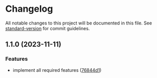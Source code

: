 # Changelog

All notable changes to this project will be documented in this file. See [standard-version](https://github.com/conventional-changelog/standard-version) for commit guidelines.

## 1.1.0 (2023-11-11)


### Features

* implement all required features ([76844d1](https://github.com/dmytroivanchuk/odin-etch-a-sketch/commit/76844d18390e674680f22d65665067cadab064bb))
